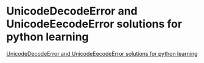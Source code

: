 # UnicodeDecodeError and UnicodeEecodeError solutions for python learning
[UnicodeDecodeError and UnicodeEecodeError solutions for python learning](https://aiwithcloud.com/2022/09/16/unicodedecodeerror_and_unicodeeecodeerror_solutions_for_python_learning/)